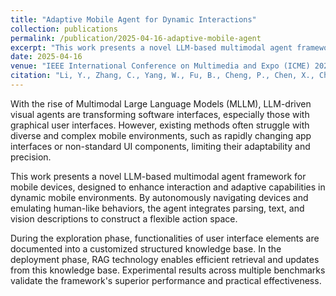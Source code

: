 ```yaml
---
title: "Adaptive Mobile Agent for Dynamic Interactions"
collection: publications
permalink: /publication/2025-04-16-adaptive-mobile-agent
excerpt: "This work presents a novel LLM-based multimodal agent framework for mobile devices, designed to enhance interaction and adaptive capabilities in dynamic mobile environments through autonomous navigation and human-like behaviors."
date: 2025-04-16
venue: "IEEE International Conference on Multimedia and Expo (ICME) 2025"
citation: "Li, Y., Zhang, C., Yang, W., Fu, B., Cheng, P., Chen, X., Chen, L., & Wei, Y. (2025). Adaptive Mobile Agent for Dynamic Interactions. In Proceedings of IEEE International Conference on Multimedia and Expo (ICME) 2025."
---
```


With the rise of Multimodal Large Language Models (MLLM), LLM-driven visual agents are transforming software interfaces, especially those with graphical user interfaces. However, existing methods often struggle with diverse and complex mobile environments, such as rapidly changing app interfaces or non-standard UI components, limiting their adaptability and precision.

This work presents a novel LLM-based multimodal agent framework for mobile devices, designed to enhance interaction and adaptive capabilities in dynamic mobile environments. By autonomously navigating devices and emulating human-like behaviors, the agent integrates parsing, text, and vision descriptions to construct a flexible action space.

During the exploration phase, functionalities of user interface elements are documented into a customized structured knowledge base. In the deployment phase, RAG technology enables efficient retrieval and updates from this knowledge base. Experimental results across multiple benchmarks validate the framework's superior performance and practical effectiveness.
